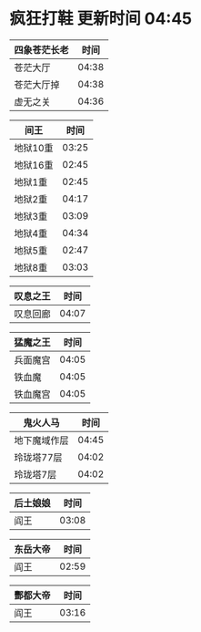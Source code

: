 # 疯狂打鞋 更新时间 04:45

| 四象苍茫长老   | 时间    |
|--------|-------|
| 苍茫大厅 | 04:38 |
| 苍茫大厅掉 | 04:38 |
| 虚无之关 | 04:36 |

| 间王   | 时间    |
|--------|-------|
| 地狱10重 | 03:25 |
| 地狱16重 | 02:45 |
| 地狱1重 | 02:45 |
| 地狱2重 | 04:17 |
| 地狱3重 | 03:09 |
| 地狱4重 | 04:34 |
| 地狱5重 | 02:47 |
| 地狱8重 | 03:03 |

| 叹息之王   | 时间    |
|--------|-------|
| 叹息回廊 | 04:07 |

| 猛魔之王   | 时间    |
|--------|-------|
| 兵面魔宫 | 04:05 |
| 铁血魔 | 04:05 |
| 铁血魔宫 | 04:05 |

| 鬼火人马   | 时间    |
|--------|-------|
| 地下魔域作层 | 04:45 |
| 玲珑塔77层 | 04:02 |
| 玲珑塔7层 | 04:02 |

| 后土娘娘   | 时间    |
|--------|-------|
| 阎王 | 03:08 |

| 东岳大帝   | 时间    |
|--------|-------|
| 阎王 | 02:59 |

| 酆都大帝   | 时间    |
|--------|-------|
| 阎王 | 03:16 |